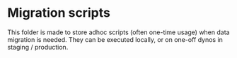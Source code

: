 # Migration scripts

This folder is made to store adhoc scripts (often one-time usage) when data migration is needed. They can be executed
locally, or on one-off dynos in staging / production.
